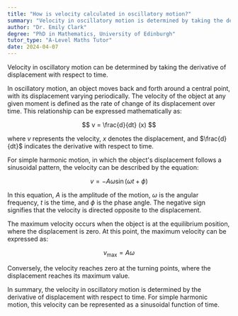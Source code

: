 ```yaml
---
title: "How is velocity calculated in oscillatory motion?"
summary: "Velocity in oscillatory motion is determined by taking the derivative of displacement concerning time, highlighting the relationship between position and the rate of change over time."
author: "Dr. Emily Clark"
degree: "PhD in Mathematics, University of Edinburgh"
tutor_type: "A-Level Maths Tutor"
date: 2024-04-07
---
```


Velocity in oscillatory motion can be determined by taking the derivative of displacement with respect to time.

In oscillatory motion, an object moves back and forth around a central point, with its displacement varying periodically. The velocity of the object at any given moment is defined as the rate of change of its displacement over time. This relationship can be expressed mathematically as:

$$
v = \frac{d}{dt} (x)
$$

where $v$ represents the velocity, $x$ denotes the displacement, and $\frac{d}{dt}$ indicates the derivative with respect to time.

For simple harmonic motion, in which the object's displacement follows a sinusoidal pattern, the velocity can be described by the equation:

$$
v = -A\omega \sin(\omega t + \phi)
$$

In this equation, $A$ is the amplitude of the motion, $\omega$ is the angular frequency, $t$ is the time, and $\phi$ is the phase angle. The negative sign signifies that the velocity is directed opposite to the displacement.

The maximum velocity occurs when the object is at the equilibrium position, where the displacement is zero. At this point, the maximum velocity can be expressed as:

$$
v_{\text{max}} = A\omega
$$

Conversely, the velocity reaches zero at the turning points, where the displacement reaches its maximum value.

In summary, the velocity in oscillatory motion is determined by the derivative of displacement with respect to time. For simple harmonic motion, this velocity can be represented as a sinusoidal function of time.
    